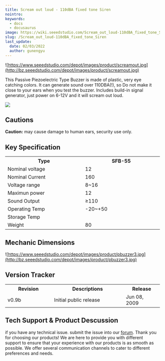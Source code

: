 ```yaml
---
title: Scream out loud - 110dBA fixed tone Siren
nointro:
keywords:
  - docs
  - docusaurus
image: https://wiki.seeedstudio.com/Scream_out_loud-110dBA_fixed_tone_Siren/
slug: /Scream_out_loud-110dBA_fixed_tone_Siren
last_update:
  date: 02/03/2022
  author: gunengyu
---
```

![https://www.seeedstudio.com/depot/images/product/screamout.jpg](http://bz.seeedstudio.com/depot/images/product/screamout.jpg)

This Passive Piezoelectric Type Buzzer is made of plastic, very eye catching colors. It can generate sound over 110DBA(!), so Do not make it close to your ears when you test the buzzer. Includes build-in signal generator, just power on 6-12V and it will scream out loud.

[![](https://files.seeedstudio.com/wiki/Seeed-WiKi/docs/images/300px-Get_One_Now_Banner-ragular.png)](https://www.seeedstudio.com/scream-out-loud-110dBA-fixed-tone-Siren-p-301.html)

##   Cautions

**Caution:** may cause damage to human ears, security use only.

##   Key Specification

<table>
<tr>
<th> Type
</th>
<th> SFB-55
</th></tr>
<tr>
<td width="400px"> Nominal voltage
</td>
<td width="400px"> 12
</td></tr>
<tr>
<td> Nominal Current
</td>
<td> 160
</td></tr>
<tr>
<td> Voltage range
</td>
<td> 8~16
</td></tr>
<tr>
<td> Maximun power
</td>
<td>12
</td></tr>
<tr>
<td> Sound Output
</td>
<td> ≥110
</td></tr>
<tr>
<td>Operating Temp
</td>
<td> -20~+50
</td></tr>
<tr>
<td>Storage Temp
</td></tr>
<tr>
<td>Weight
</td>
<td>80
</td></tr></table>

##   Mechanic Dimensions

![https://www.seeedstudio.com/depot/images/product/pbuzzer3.jpg](http://bz.seeedstudio.com/depot/images/product/pbuzzer3.jpg)

##   Version Tracker

<table>
<tr>
<th> Revision
</th>
<th> Descriptions
</th>
<th> Release
</th></tr>
<tr>
<td width="300px"> v0.9b
</td>
<td width="500px"> Initial public release
</td>
<td width="200px"> Jun 08, 2009
</td></tr></table>

## Tech Support & Product Descussion
 if you have any technical issue.  submit the issue into our [forum](http://forum.seeedstudio.com/). 
Thank you for choosing our products! We are here to provide you with different support to ensure that your experience with our products is as smooth as possible. We offer several communication channels to cater to different preferences and needs.

<div class="button_tech_support_container">
<a href="https://forum.seeedstudio.com/" class="button_forum"></a> 
<a href="https://www.seeedstudio.com/contacts" class="button_email"></a>
</div>

<div class="button_tech_support_container">
<a href="https://discord.gg/eWkprNDMU7" class="button_discord"></a> 
<a href="https://github.com/Seeed-Studio/wiki-documents/discussions/69" class="button_discussion"></a>
</div>